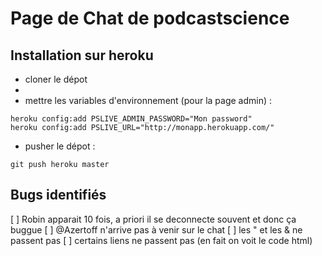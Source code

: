 # Page de Chat de podcastscience


## Installation sur heroku


* cloner le dépot 
* 
* mettre les variables d'environnement (pour la page admin) : 

```````
heroku config:add PSLIVE_ADMIN_PASSWORD="Mon password"
heroku config:add PSLIVE_URL="http://monapp.herokuapp.com/"

```````

* pusher le dépot : 

```````
git push heroku master

```````



## Bugs identifiés
[ ] Robin apparait 10 fois, a priori il se deconnecte souvent et donc ça buggue
[ ] @Azertoff n'arrive pas à venir sur le chat
[ ] les " et les & ne passent pas
[ ] certains liens ne passent pas (en fait on voit le code html)


